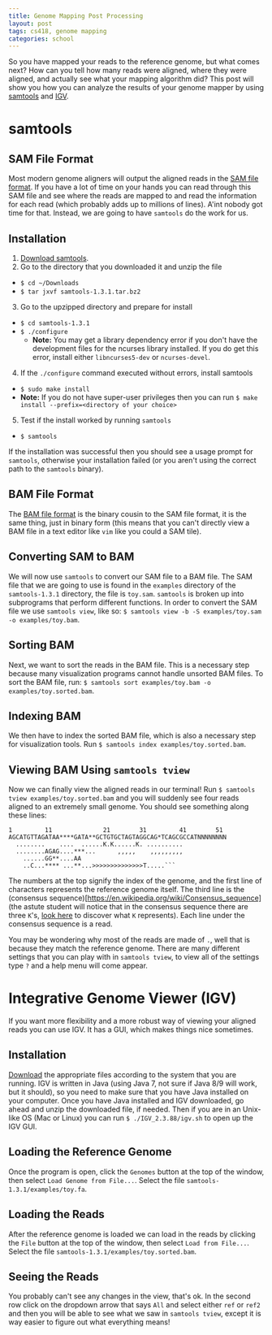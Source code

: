 ```yaml
---
title: Genome Mapping Post Processing
layout: post
tags: cs418, genome mapping
categories: school
---
```


So you have mapped your reads to the reference genome, but what comes next? 
How can you tell how many reads were aligned, where they were aligned, and actually see what your mapping algorithm did?
This post will show you how you can analyze the results of your genome mapper by using [samtools](http://www.htslib.org/) and [IGV](http://software.broadinstitute.org/software/igv/).

# samtools

## SAM File Format

Most modern genome aligners will output the aligned reads in the [SAM file format](http://genome.sph.umich.edu/wiki/SAM).
If you have a lot of time on your hands you can read through this SAM file and see where the reads are mapped to and read the information for each read (which probably adds up to millions of lines).
A'int nobody got time for that.
Instead, we are going to have `samtools` do the work for us.

## Installation

1. [Download samtools](https://github.com/samtools/samtools/releases/download/1.3.1/samtools-1.3.1.tar.bz2).
2. Go to the directory that you downloaded it and unzip the file
  * `$ cd ~/Downloads`
  * `$ tar jxvf samtools-1.3.1.tar.bz2`
3. Go to the upzipped directory and prepare for install
  * `$ cd samtools-1.3.1`
  * `$ ./configure`
    * **Note:** You may get a library dependency error if you don't have the development files for the ncurses library installed. If you do get this error, install either `libncurses5-dev` or `ncurses-devel`.
4. If the `./configure` command executed without errors, install samtools
  * `$ sudo make install`
  * **Note:** If you do not have super-user privileges then you can run `$ make install --prefix=<directory of your choice>`
5. Test if the install worked by running `samtools`
  * `$ samtools`

If the installation was successful then you should see a usage prompt for `samtools`, otherwise your installation failed (or you aren't using the correct path to the `samtools` binary).

## BAM File Format

The [BAM file format](http://genome.sph.umich.edu/wiki/BAM) is the binary cousin to the SAM file format, it is the same thing, just in binary form (this means that you can't directly view a BAM file in a text editor like `vim` like you could a SAM tile).

## Converting SAM to BAM

We will now use `samtools` to convert our SAM file to a BAM file.
The SAM file that we are going to use is found in the `examples` directory of the `samtools-1.3.1` directory, the file is `toy.sam`.
`samtools` is broken up into subprograms that perform different functions.
In order to convert the SAM file we use `samtools view`, like so: `$ samtools view -b -S examples/toy.sam -o examples/toy.bam`.

## Sorting BAM

Next, we want to sort the reads in the BAM file.
This is a necessary step because many visualization programs cannot handle unsorted BAM files.
To sort the BAM file, run: `$ samtools sort examples/toy.bam -o examples/toy.sorted.bam`.

## Indexing BAM

We then have to index the sorted BAM file, which is also a necessary step for visualization tools.
Run `$ samtools index examples/toy.sorted.bam`.

## Viewing BAM Using `samtools tview`

Now we can finally view the aligned reads in our terminal!
Run `$ samtools tview examples/toy.sorted.bam` and you will suddenly see four reads aligned to an extremely small genome. 
You should see something along these lines:

    1         11              21        31         41        51
    AGCATGTTAGATAA****GATA**GCTGTGCTAGTAGGCAG*TCAGCGCCATNNNNNNNN
      ........    ....  ......K.K......K. ..........
      ........AGAG....***...      ,,,,,    ,,,,,,,,,
        ......GG**....AA
        ..C...**** ...**...>>>>>>>>>>>>>>T.....```

The numbers at the top signify the index of the genome, and the first line of characters represents the reference genome itself.
The third line is the (consensus sequence)[https://en.wikipedia.org/wiki/Consensus_sequence] (the astute student will notice that in the consensus sequence there are three `K`'s, [look here](http://www.chick.manchester.ac.uk/SiteSeer/IUPAC_codes.html) to discover what `K` represents).
Each line under the consensus sequence is a read. 

You may be wondering why most of the reads are made of `.`, well that is because they match the reference genome.
There are many different settings that you can play with in `samtools tview`, to view all of the settings type `?` and a help menu will come appear.

# Integrative Genome Viewer (IGV)

If you want more flexibility and a more robust way of viewing your aligned reads you can use IGV.
It has a GUI, which makes things nice sometimes.

## Installation

[Download](http://software.broadinstitute.org/software/igv/download) the appropriate files according to the system that you are running. 
IGV is written in Java (using Java 7, not sure if Java 8/9 will work, but it should), so you need to make sure that you have Java installed on your computer.
Once you have Java installed and IGV downloaded, go ahead and unzip the downloaded file, if needed.
Then if you are in an Unix-like OS (Mac or Linux) you can run `$ ./IGV_2.3.88/igv.sh` to open up the IGV GUI.

## Loading the Reference Genome

Once the program is open, click the `Genomes` button at the top of the window, then select `Load Genome from File...`.
Select the file `samtools-1.3.1/examples/toy.fa`. 

## Loading the Reads

After the reference genome is loaded we can load in the reads by clicking the `File` button at the top of the window, then select `Load from File...`.
Select the file `samtools-1.3.1/examples/toy.sorted.bam`.

## Seeing the Reads

You probably can't see any changes in the view, that's ok.
In the second row click on the dropdown arrow that says `All` and select either `ref` or `ref2` and then you will be able to see what we saw in `samtools tview`, except it is way easier to figure out what everything means!
